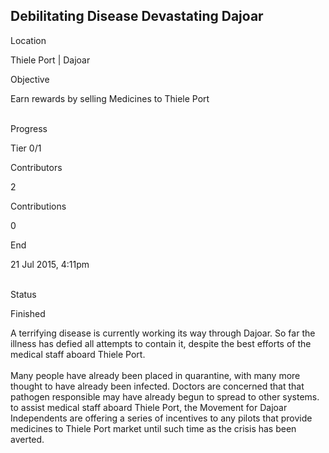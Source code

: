 ## Debilitating Disease Devastating Dajoar

Location

Thiele Port \| Dajoar

Objective

Earn rewards by selling Medicines to Thiele Port

\
Progress

Tier 0/1

Contributors

2

Contributions

0

End

21 Jul 2015, 4:11pm

\
Status

Finished

A terrifying disease is currently working its way through Dajoar. So far
the illness has defied all attempts to contain it, despite the best
efforts of the medical staff aboard Thiele Port.\
\
Many people have already been placed in quarantine, with many more
thought to have already been infected. Doctors are concerned that that
pathogen responsible may have already begun to spread to other systems.
to assist medical staff aboard Thiele Port, the Movement for Dajoar
Independents are offering a series of incentives to any pilots that
provide medicines to Thiele Port market until such time as the crisis
has been averted.
